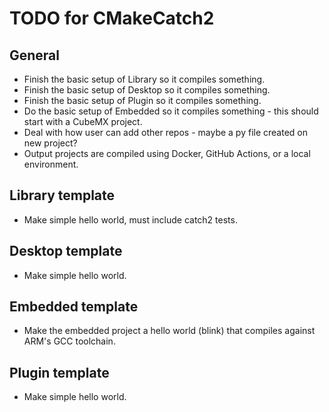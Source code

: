 # TODO for CMakeCatch2

## General
- Finish the basic setup of Library so it compiles something.
- Finish the basic setup of Desktop so it compiles something.
- Finish the basic setup of Plugin so it compiles something.
- Do the basic setup of Embedded so it compiles something - this should start with a CubeMX project.
- Deal with how user can add other repos - maybe a py file created on new project?
- Output projects are compiled using Docker, GitHub Actions, or a local environment.


## Library template
- Make simple hello world, must include catch2 tests.

## Desktop template
- Make simple hello world.

## Embedded template
- Make the embedded project a hello world (blink) that compiles against ARM's GCC toolchain.

## Plugin template
- Make simple hello world.
